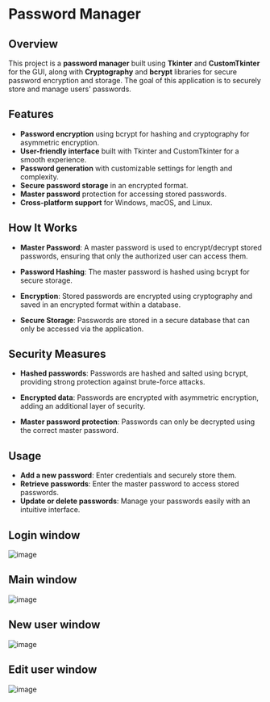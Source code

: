 # Password Manager

## Overview
This project is a **password manager** built using **Tkinter** and **CustomTkinter** for the GUI, along with **Cryptography** and **bcrypt** libraries for secure password encryption and storage. The goal of this application is to securely store and manage users' passwords.

## Features
- **Password encryption** using bcrypt for hashing and cryptography for asymmetric encryption.
- **User-friendly interface** built with Tkinter and CustomTkinter for a smooth experience.
- **Password generation** with customizable settings for length and complexity.
- **Secure password storage** in an encrypted format.
- **Master password** protection for accessing stored passwords.
- **Cross-platform support** for Windows, macOS, and Linux.

## How It Works
- **Master Password**: A master password is used to encrypt/decrypt stored passwords, ensuring that only the authorized user can access them.
  
- **Password Hashing**: The master password is hashed using bcrypt for secure storage.

- **Encryption**: Stored passwords are encrypted using cryptography and saved in an encrypted format within a database.

- **Secure Storage**: Passwords are stored in a secure database that can only be accessed via the application.

## Security Measures
- **Hashed passwords**: Passwords are hashed and salted using bcrypt, providing strong protection against brute-force attacks.
  
- **Encrypted data**: Passwords are encrypted with asymmetric encryption, adding an additional layer of security.

- **Master password protection**: Passwords can only be decrypted using the correct master password.

## Usage
- **Add a new password**: Enter credentials and securely store them.
- **Retrieve passwords**: Enter the master password to access stored passwords.
- **Update or delete passwords**: Manage your passwords easily with an intuitive interface.

## Login window
![image](https://github.com/user-attachments/assets/3457c988-4e81-41fd-8fee-66a403a2a59a)

## Main window
![image](https://github.com/user-attachments/assets/efc19031-40e8-4a2f-983e-ff441cb0332a)

## New user window
![image](https://github.com/user-attachments/assets/67db7e6a-039f-460f-b658-bfdfd9ce6a8d)

## Edit user window
![image](https://github.com/user-attachments/assets/c6d24be7-a9ae-40ab-b69a-e11ed70b0458)



